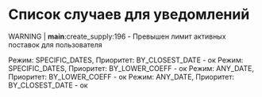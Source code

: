 # Список случаев для уведомлений

WARNING | **main**:create_supply:196 - Превышен лимит активных поставок для пользователя

Режим: SPECIFIC_DATES, Приоритет: BY_CLOSEST_DATE - ок
Режим: SPECIFIC_DATES, Приоритет: BY_LOWER_COEFF - ок
Режим: ANY_DATE, Приоритет: BY_LOWER_COEFF - ок
Режим: ANY_DATE, Приоритет: BY_CLOSEST_DATE - ок
